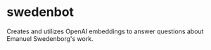 # swedenbot
Creates and utilizes OpenAI embeddings to answer questions about Emanuel Swedenborg's work.
